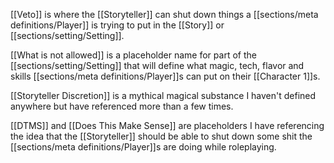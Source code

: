 [[Veto]] is where the [[Storyteller]] can shut down things a [[sections/meta definitions/Player]] is trying to put in the [[Story]] or [[sections/setting/Setting]].

[[What is not allowed]] is a placeholder name for part of the [[sections/setting/Setting]] that will define what magic, tech, flavor and skills [[sections/meta definitions/Player]]s can put on their [[Character 1]]s.

[[Storyteller Discretion]] is a mythical magical substance I haven't defined anywhere but have referenced more than a few times.

[[DTMS]] and [[Does This Make Sense]] are placeholders I have referencing the idea that the [[Storyteller]] should be able to shut down some shit the [[sections/meta definitions/Player]]s are doing while roleplaying.